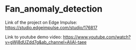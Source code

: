 # Fan_anomaly_detection

Link of the project on Edge Impulse:
https://studio.edgeimpulse.com/studio/176817

Link to youtube demo video:
https://www.youtube.com/watch?v=gWj8dUZdd7g&ab_channel=AliAl-taee

